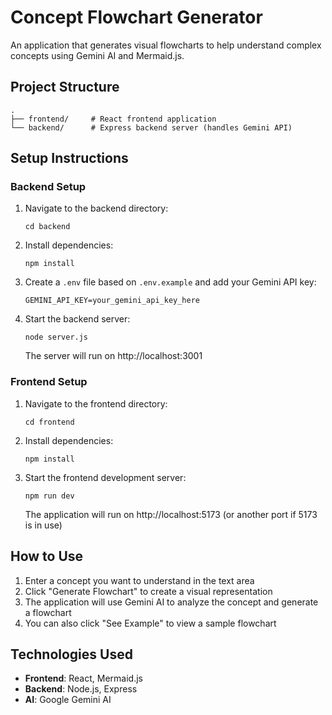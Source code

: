# Concept Flowchart Generator

An application that generates visual flowcharts to help understand complex concepts using Gemini AI and Mermaid.js.

## Project Structure

```
.
├── frontend/     # React frontend application
└── backend/      # Express backend server (handles Gemini API)
```

## Setup Instructions

### Backend Setup

1. Navigate to the backend directory:
   ```
   cd backend
   ```

2. Install dependencies:
   ```
   npm install
   ```

3. Create a `.env` file based on `.env.example` and add your Gemini API key:
   ```
   GEMINI_API_KEY=your_gemini_api_key_here
   ```

4. Start the backend server:
   ```
   node server.js
   ```
   The server will run on http://localhost:3001

### Frontend Setup

1. Navigate to the frontend directory:
   ```
   cd frontend
   ```

2. Install dependencies:
   ```
   npm install
   ```

3. Start the frontend development server:
   ```
   npm run dev
   ```
   The application will run on http://localhost:5173 (or another port if 5173 is in use)

## How to Use

1. Enter a concept you want to understand in the text area
2. Click "Generate Flowchart" to create a visual representation
3. The application will use Gemini AI to analyze the concept and generate a flowchart
4. You can also click "See Example" to view a sample flowchart

## Technologies Used

- **Frontend**: React, Mermaid.js
- **Backend**: Node.js, Express
- **AI**: Google Gemini AI 
